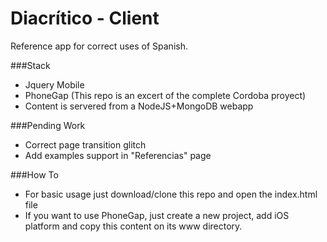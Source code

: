 Diacrítico - Client
====

Reference app for correct uses of Spanish.

###Stack 
* Jquery Mobile
* PhoneGap (This repo is an excert of the complete Cordoba proyect)
* Content is servered from a NodeJS+MongoDB webapp

###Pending Work
* Correct page transition glitch
* Add examples support in "Referencias" page


###How To
* For basic usage just download/clone this repo and open the index.html file
* If you want to use PhoneGap, just create a new project, add iOS platform and copy this content on its www directory. 